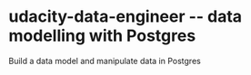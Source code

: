 # udacity-data-engineer -- data modelling with Postgres
Build a data model and manipulate data in Postgres
